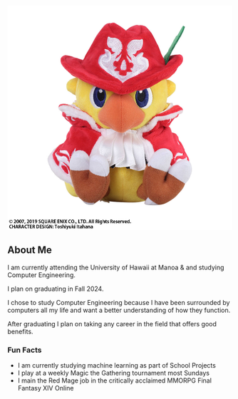 ![Me :)](..%2F..%2Fimages%2Fchoco_mage.jpg)

## About Me

I am currently attending the University of Hawaii at Manoa & and studying Computer Engineering.

I plan on graduating in Fall 2024.

I chose to study Computer Engineering because I have been surrounded by computers all my life and want a better understanding of how they function.

After graduating I plan on taking any career in the field that offers good benefits.

### Fun Facts

- I am currently studying machine learning as part of School Projects
- I play at a weekly Magic the Gathering tournament most Sundays
- I main the Red Mage job in the critically acclaimed MMORPG Final Fantasy XIV Online